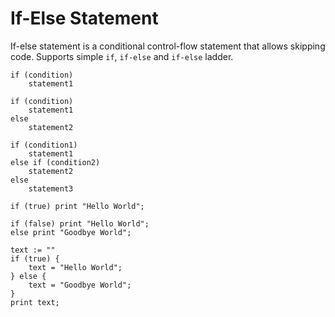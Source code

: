 # If-Else Statement

If-else statement is a conditional control-flow statement that allows skipping code. Supports simple `if`, `if-else` and `if-else` ladder.

```title="Syntax"
if (condition)
    statement1

if (condition)
    statement1
else
    statement2

if (condition1)
    statement1
else if (condition2)
    statement2
else
    statement3
```

```title="Example"
if (true) print "Hello World";

if (false) print "Hello World";
else print "Goodbye World";

text := ""
if (true) {
    text = "Hello World";
} else {
    text = "Goodbye World";
}
print text;
```
